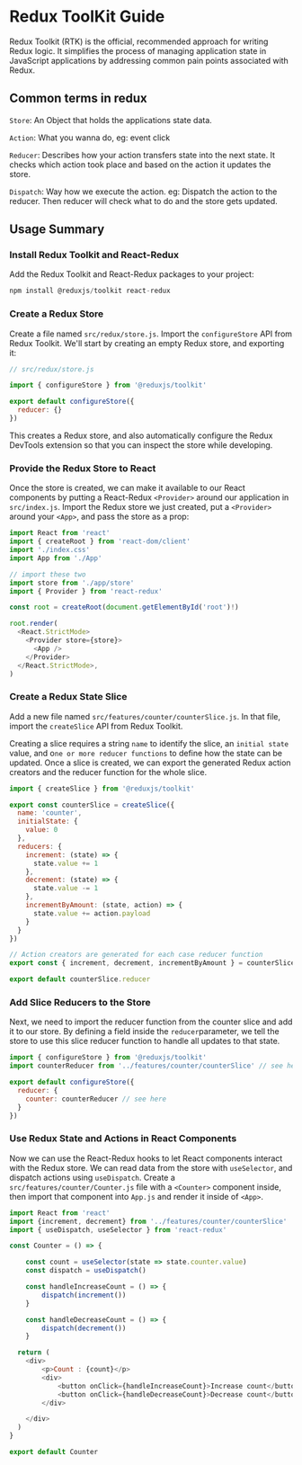# Redux ToolKit Guide
Redux Toolkit (RTK) is the official, recommended approach for writing Redux logic. It simplifies the process of managing application state in JavaScript applications by addressing common pain points associated with Redux.

## Common terms in redux
`Store`: An Object that holds the applications state data.

`Action`: What you wanna do, eg: event click

`Reducer`:  Describes how your action transfers state into the next state. It checks which action took place and based on the action it updates the store.

`Dispatch`: Way how we execute the action. eg: Dispatch the action to the reducer. Then reducer will check what to do and the store gets updated.

## Usage Summary
### Install Redux Toolkit and React-Redux
Add the Redux Toolkit and React-Redux packages to your project: 
```javascript
npm install @reduxjs/toolkit react-redux
```

### Create a Redux Store
Create a file named `src/redux/store.js`. Import the `configureStore` API from Redux Toolkit. We'll start by creating an empty Redux store, and exporting it:
```javascript
// src/redux/store.js

import { configureStore } from '@reduxjs/toolkit'

export default configureStore({
  reducer: {}
})
```
This creates a Redux store, and also automatically configure the Redux DevTools extension so that you can inspect the store while developing.

### Provide the Redux Store to React
Once the store is created, we can make it available to our React components by putting a React-Redux `<Provider>` around our application in `src/index.js`. Import the Redux store we just created, put a `<Provider>` around your `<App>`, and pass the store as a prop:
```javascript
import React from 'react'
import { createRoot } from 'react-dom/client'
import './index.css'
import App from './App'

// import these two
import store from './app/store'
import { Provider } from 'react-redux'

const root = createRoot(document.getElementById('root')!)

root.render(
  <React.StrictMode>
    <Provider store={store}>
      <App />
    </Provider>
  </React.StrictMode>,
)
```

### Create a Redux State Slice
Add a new file named `src/features/counter/counterSlice.js`. In that file, import the `createSlice` API from Redux Toolkit.

Creating a slice requires a string `name` to identify the slice, an `initial state` value, and o`ne or more reducer functions` to define how the state can be updated. Once a slice is created, we can export the generated Redux action creators and the reducer function for the whole slice.
```javascript
import { createSlice } from '@reduxjs/toolkit'

export const counterSlice = createSlice({
  name: 'counter',
  initialState: {
    value: 0
  },
  reducers: {
    increment: (state) => {
      state.value += 1
    },
    decrement: (state) => {
      state.value -= 1
    },
    incrementByAmount: (state, action) => {
      state.value += action.payload
    }
  }
})

// Action creators are generated for each case reducer function
export const { increment, decrement, incrementByAmount } = counterSlice.actions

export default counterSlice.reducer
```

### Add Slice Reducers to the Store
Next, we need to import the reducer function from the counter slice and add it to our store. By defining a field inside the `reducer`parameter, we tell the store to use this slice reducer function to handle all updates to that state.
```javascript
import { configureStore } from '@reduxjs/toolkit'
import counterReducer from '../features/counter/counterSlice' // see here

export default configureStore({
  reducer: {
    counter: counterReducer // see here
  }
})
```

### Use Redux State and Actions in React Components
Now we can use the React-Redux hooks to let React components interact with the Redux store. We can read data from the store with `useSelector`, and dispatch actions using `useDispatch`. Create a `src/features/counter/Counter.js` file with a `<Counter>` component inside, then import that component into `App.js` and render it inside of `<App>`.
```javascript
import React from 'react'
import {increment, decrement} from '../features/counter/counterSlice'
import { useDispatch, useSelector } from 'react-redux'

const Counter = () => {

    const count = useSelector(state => state.counter.value)
    const dispatch = useDispatch()

    const handleIncreaseCount = () => {
        dispatch(increment())
    }

    const handleDecreaseCount = () => {
        dispatch(decrement())
    }

  return (
    <div>
        <p>Count : {count}</p>
        <div>
            <button onClick={handleIncreaseCount}>Increase count</button>
            <button onClick={handleDecreaseCount}>Decrease count</button>
        </div>

    </div>
  )
}

export default Counter
```
